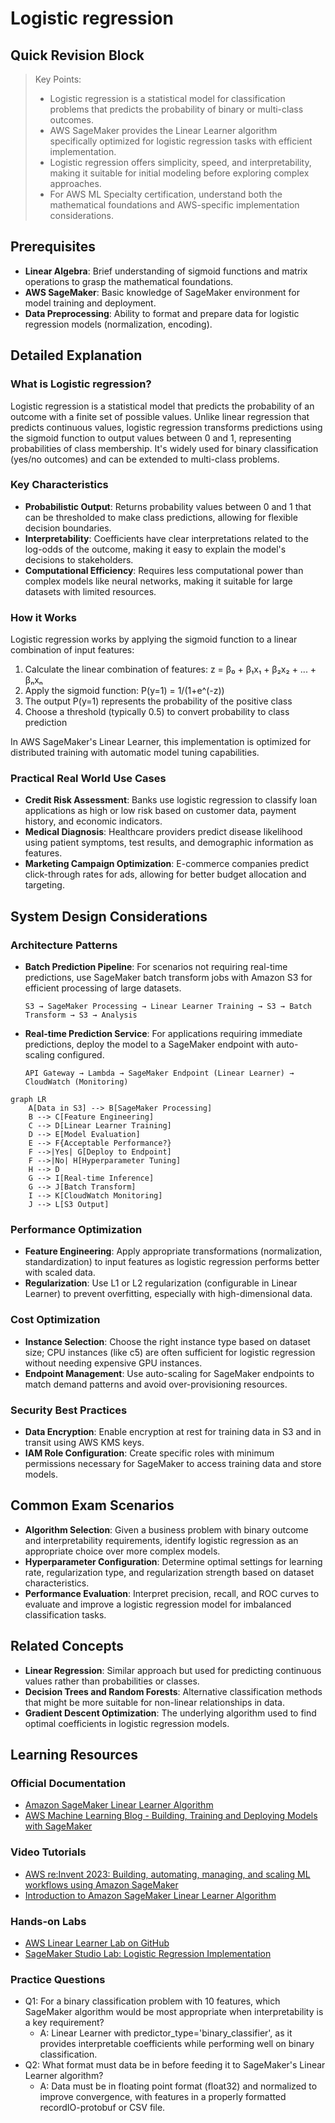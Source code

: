 # Logistic regression

## Quick Revision Block

> Key Points:
> 
> - Logistic regression is a statistical model for classification problems that predicts the probability of binary or multi-class outcomes.
> - AWS SageMaker provides the Linear Learner algorithm specifically optimized for logistic regression tasks with efficient implementation.
> - Logistic regression offers simplicity, speed, and interpretability, making it suitable for initial modeling before exploring complex approaches.
> - For AWS ML Specialty certification, understand both the mathematical foundations and AWS-specific implementation considerations.

## Prerequisites

- **Linear Algebra**: Brief understanding of sigmoid functions and matrix operations to grasp the mathematical foundations.
- **AWS SageMaker**: Basic knowledge of SageMaker environment for model training and deployment.
- **Data Preprocessing**: Ability to format and prepare data for logistic regression models (normalization, encoding).

## Detailed Explanation

### What is Logistic regression?

Logistic regression is a statistical model that predicts the probability of an outcome with a finite set of possible values. Unlike linear regression that predicts continuous values, logistic regression transforms predictions using the sigmoid function to output values between 0 and 1, representing probabilities of class membership. It's widely used for binary classification (yes/no outcomes) and can be extended to multi-class problems.

### Key Characteristics

- **Probabilistic Output**: Returns probability values between 0 and 1 that can be thresholded to make class predictions, allowing for flexible decision boundaries.
- **Interpretability**: Coefficients have clear interpretations related to the log-odds of the outcome, making it easy to explain the model's decisions to stakeholders.
- **Computational Efficiency**: Requires less computational power than complex models like neural networks, making it suitable for large datasets with limited resources.

### How it Works

Logistic regression works by applying the sigmoid function to a linear combination of input features:

1. Calculate the linear combination of features: z = β₀ + β₁x₁ + β₂x₂ + ... + βₙxₙ
2. Apply the sigmoid function: P(y=1) = 1/(1+e^(-z))
3. The output P(y=1) represents the probability of the positive class
4. Choose a threshold (typically 0.5) to convert probability to class prediction

In AWS SageMaker's Linear Learner, this implementation is optimized for distributed training with automatic model tuning capabilities.

### Practical Real World Use Cases

- **Credit Risk Assessment**: Banks use logistic regression to classify loan applications as high or low risk based on customer data, payment history, and economic indicators.
- **Medical Diagnosis**: Healthcare providers predict disease likelihood using patient symptoms, test results, and demographic information as features.
- **Marketing Campaign Optimization**: E-commerce companies predict click-through rates for ads, allowing for better budget allocation and targeting.

## System Design Considerations

### Architecture Patterns

- **Batch Prediction Pipeline**: For scenarios not requiring real-time predictions, use SageMaker batch transform jobs with Amazon S3 for efficient processing of large datasets.
  ```
  S3 → SageMaker Processing → Linear Learner Training → S3 → Batch Transform → S3 → Analysis
  ```

- **Real-time Prediction Service**: For applications requiring immediate predictions, deploy the model to a SageMaker endpoint with auto-scaling configured.
  ```
  API Gateway → Lambda → SageMaker Endpoint (Linear Learner) → CloudWatch (Monitoring)
  ```

```mermaid
graph LR
    A[Data in S3] --> B[SageMaker Processing]
    B --> C[Feature Engineering]
    C --> D[Linear Learner Training]
    D --> E[Model Evaluation]
    E --> F{Acceptable Performance?}
    F -->|Yes| G[Deploy to Endpoint]
    F -->|No| H[Hyperparameter Tuning]
    H --> D
    G --> I[Real-time Inference]
    G --> J[Batch Transform]
    I --> K[CloudWatch Monitoring]
    J --> L[S3 Output]
```

### Performance Optimization

- **Feature Engineering**: Apply appropriate transformations (normalization, standardization) to input features as logistic regression performs better with scaled data.
- **Regularization**: Use L1 or L2 regularization (configurable in Linear Learner) to prevent overfitting, especially with high-dimensional data.

### Cost Optimization

- **Instance Selection**: Choose the right instance type based on dataset size; CPU instances (like c5) are often sufficient for logistic regression without needing expensive GPU instances.
- **Endpoint Management**: Use auto-scaling for SageMaker endpoints to match demand patterns and avoid over-provisioning resources.

### Security Best Practices

- **Data Encryption**: Enable encryption at rest for training data in S3 and in transit using AWS KMS keys.
- **IAM Role Configuration**: Create specific roles with minimum permissions necessary for SageMaker to access training data and store models.

## Common Exam Scenarios

- **Algorithm Selection**: Given a business problem with binary outcome and interpretability requirements, identify logistic regression as an appropriate choice over more complex models.
- **Hyperparameter Configuration**: Determine optimal settings for learning rate, regularization type, and regularization strength based on dataset characteristics.
- **Performance Evaluation**: Interpret precision, recall, and ROC curves to evaluate and improve a logistic regression model for imbalanced classification tasks.

## Related Concepts

- **Linear Regression**: Similar approach but used for predicting continuous values rather than probabilities or classes.
- **Decision Trees and Random Forests**: Alternative classification methods that might be more suitable for non-linear relationships in data.
- **Gradient Descent Optimization**: The underlying algorithm used to find optimal coefficients in logistic regression models.

## Learning Resources

### Official Documentation

- [Amazon SageMaker Linear Learner Algorithm](https://docs.aws.amazon.com/sagemaker/latest/dg/linear-learner.html)
- [AWS Machine Learning Blog - Building, Training and Deploying Models with SageMaker](https://aws.amazon.com/blogs/machine-learning/)

### Video Tutorials

- [AWS re:Invent 2023: Building, automating, managing, and scaling ML workflows using Amazon SageMaker](https://www.youtube.com/watch?v=uQvwAbUXLTw)
- [Introduction to Amazon SageMaker Linear Learner Algorithm](https://www.youtube.com/watch?v=_TJIO3DRC0k)

### Hands-on Labs

- [AWS Linear Learner Lab on GitHub](https://github.com/aws/amazon-sagemaker-examples/blob/master/introduction_to_amazon_algorithms/linear_learner_binary_classification)
- [SageMaker Studio Lab: Logistic Regression Implementation](https://studiolab.sagemaker.aws/studio/home)

### Practice Questions

- Q1: For a binary classification problem with 10 features, which SageMaker algorithm would be most appropriate when interpretability is a key requirement?
    - A: Linear Learner with predictor_type='binary_classifier', as it provides interpretable coefficients while performing well on binary classification.
- Q2: What format must data be in before feeding it to SageMaker's Linear Learner algorithm?
    - A: Data must be in floating point format (float32) and normalized to improve convergence, with features in a properly formatted recordIO-protobuf or CSV file.

